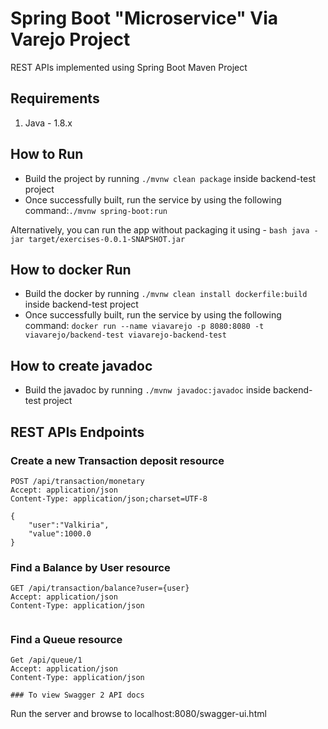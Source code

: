 # Spring Boot "Microservice" Via Varejo Project
REST APIs implemented using Spring Boot Maven Project

## Requirements

1. Java - 1.8.x

## How to Run

* Build the project by running `./mvnw clean package` inside backend-test project
* Once successfully built, run the service by using the following command:`./mvnw spring-boot:run`

Alternatively, you can run the app without packaging it using -
`bash
java -jar target/exercises-0.0.1-SNAPSHOT.jar
`

## How to docker Run

* Build the docker by running `./mvnw clean install dockerfile:build` inside backend-test project
* Once successfully built, run the service by using the following command:
`docker run --name viavarejo -p 8080:8080 -t viavarejo/backend-test viavarejo-backend-test`

## How to create javadoc
* Build the javadoc by running `./mvnw javadoc:javadoc` inside backend-test project

## REST APIs Endpoints
### Create a new Transaction deposit resource
```
POST /api/transaction/monetary
Accept: application/json
Content-Type: application/json;charset=UTF-8

{
	"user":"Valkiria",
	"value":1000.0
}

```

### Find a Balance by User resource
```
GET /api/transaction/balance?user={user}
Accept: application/json
Content-Type: application/json


```

### Find a Queue resource
```
Get /api/queue/1
Accept: application/json
Content-Type: application/json

```


```
### To view Swagger 2 API docs
```
Run the server and browse to localhost:8080/swagger-ui.html
```


	